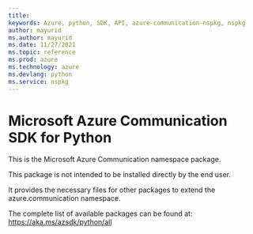 ```yaml
---
title: 
keywords: Azure, python, SDK, API, azure-communication-nspkg, nspkg
author: mayurid
ms.author: mayurid
ms.date: 11/27/2021
ms.topic: reference
ms.prod: azure
ms.technology: azure
ms.devlang: python
ms.service: nspkg
---
```


# Microsoft Azure Communication SDK for Python

This is the Microsoft Azure Communication namespace package.

This package is not intended to be installed directly by the end user.

It provides the necessary files for other packages to extend the
azure.communication namespace.

The complete list of available packages can be found at:
https://aka.ms/azsdk/python/all

